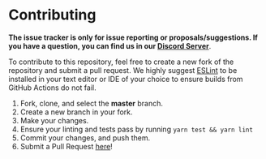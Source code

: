 # Contributing

**The issue tracker is only for issue reporting or proposals/suggestions. If you have a question, you can find us in our [Discord Server]**.

To contribute to this repository, feel free to create a new fork of the repository and
submit a pull request. We highly suggest [ESLint] to be installed
in your text editor or IDE of your choice to ensure builds from GitHub Actions do not fail.

1. Fork, clone, and select the **master** branch.
2. Create a new branch in your fork.
3. Make your changes.
4. Ensure your linting and tests pass by running `yarn test && yarn lint`
5. Commit your changes, and push them.
6. Submit a Pull Request [here]!

<!-- Link Dump -->

[Discord Server]: https://join.skyra.pw
[here]: https://github.com/skyra-project/skyra/pulls
[ESLint]: https://eslint.org/